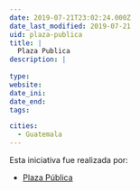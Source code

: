 ```yaml
---
date: 2019-07-21T23:02:24.000Z
date_last_modified: 2019-07-21
uid: plaza-publica
title: |
  Plaza Publica
description: |
  
type: 
website: 
date_ini: 
date_end: 
tags:

cities: 
  - Guatemala
---
```


Esta iniciativa fue realizada por:

- [Plaza Pública](/organizaciones/plaza-publica)
